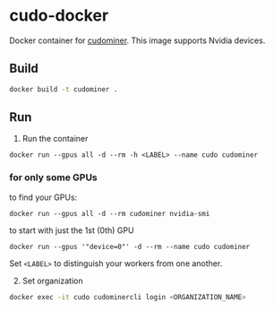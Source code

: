 # cudo-docker
Docker container for [cudominer](https://cudominer.com). 
This image supports Nvidia devices.

## Build

```bash
docker build -t cudominer .
```

## Run

1. Run the container

```
docker run --gpus all -d --rm -h <LABEL> --name cudo cudominer
```

### for only some GPUs 

to find your GPUs:
```
docker run --gpus all -d --rm cudominer nvidia-smi
```

to start with just the 1st (0th) GPU

```
docker run --gpus '"device=0"' -d --rm --name cudo cudominer
```

Set `<LABEL>` to distinguish your workers from one another.

2. Set organization

```bash
docker exec -it cudo cudominercli login <ORGANIZATION_NAME>
```
